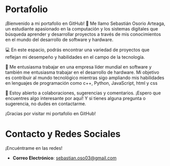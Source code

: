 # Portafolio

¡Bienvenido a mi portafolio en GitHub! 👋 Me llamo Sebastián Osorio Arteaga, un estudiante apasionado en la computación y los sistemas digitales que búsqueda aprender y desarrollar proyectos a través de mis conocimientos en el mundo del desarrollo de software y hardware.

💻 En este espacio, podrás encontrar una variedad de proyectos que reflejan mi desempeño y habilidades en el campo de la tecnología.

🚀 Me entusiasma trabajar en una empresa líder mundial en software y también me entusiasma trabajar en el desarrollo de hardware. Mi objetivo es contribuir al mundo tecnológico mientras sigo ampliando mis habilidades en lenguajes de programación como c++, Python, JavaScript, html y css

🌟 Estoy abierto a colaboraciones, sugerencias y comentarios. ¡Espero que encuentres algo interesante por aquí! Y si tienes alguna pregunta o sugerencia, no dudes en contactarme.

¡Gracias por visitar mi portafolio en GitHub!

# Contacto y Redes Sociales

¡Encuéntrame en las redes!

- **Correo Electrónico**: sebastian.oso03@gmail.com
